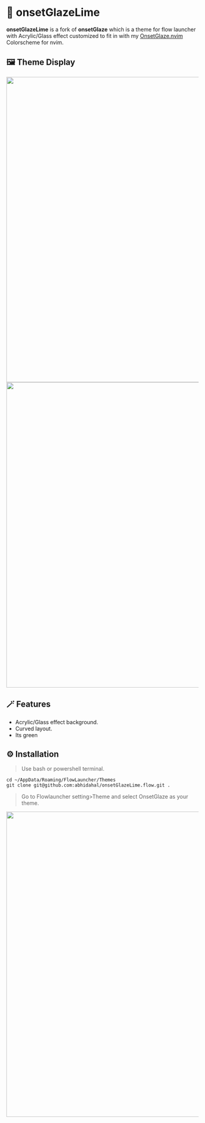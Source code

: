 # 🎨 onsetGlazeLime

**onsetGlazeLime** is a fork of **onsetGlaze** which is a theme for flow launcher with Acrylic/Glass effect customized to fit in with my [OnsetGlaze.nvim](https://github.com/abhidahal/OnsetGlaze.nvim) Colorscheme for nvim.

## 🖼️ Theme Display

<img src="https://github.com/Minecatr/onsetGlazeLime.flow/assets/82689952/c36543e5-e315-4fed-9b01-21b570986bea" alt="" width="800">

<img src="https://github.com/Minecatr/onsetGlazeLime.flow/assets/82689952/8e31c940-72c9-4ff6-aea8-d195503b4a86" alt="" width="800">

## 🪄 Features

- Acrylic/Glass effect background.
- Curved layout.
- Its green

## ⚙️ Installation

>Use bash or powershell terminal.

```Shell
cd ~/AppData/Roaming/FlowLauncher/Themes
git clone git@github.com:abhidahal/onsetGlazeLime.flow.git .
```

>Go to Flowlauncher setting>Theme and select OnsetGlaze as your theme.

<img src="https://github.com/Minecatr/onsetGlazeLime.flow/assets/82689952/02ed587c-261d-4452-8e39-84bf0ea0e471" alt="" width="800">
